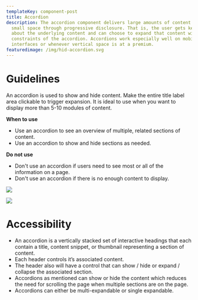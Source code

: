 ```yaml
---
templateKey: component-post
title: Accordion
description: The accordion component delivers large amounts of content in a
  small space through progressive disclosure. That is, the user gets key details
  about the underlying content and can choose to expand that content within the
  constraints of the accordion. Accordions work especially well on mobile
  interfaces or whenever vertical space is at a premium.
featuredimage: /img/hid-accordion.svg
---
```

# **G﻿uidelines**

An accordion is used to show and hide content. Make the entire title label area clickable to trigger expansion. It is ideal to use when you want to display more than 5-10 modules of content.

**When to use**

* Use an accordion to see an overview of multiple, related sections of content.
* Use an accordion to show and hide sections as needed.

**D﻿o not use**

* Don't use an accordion if users need to see most or all of the information on a page.
* Don't use an accordion if there is no enough content to display.

![](/img/accordian.png)

![](/img/states-accordian.png)

# **Accessibility**

- An accordion is a vertically stacked set of interactive headings that each contain a title, content snippet, or thumbnail representing a section of content.
- Each header controls it’s associated content. 
- The header also will have a control that can show / hide or expand / collapse the associated section.
- Accordions as mentioned can show or hide the content which reduces the need for scrolling the page when multiple sections are on the page. 
- Accordions can either be multi-expandable or single expandable. 



